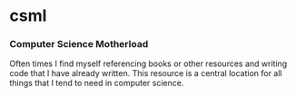 # csml
### Computer Science Motherload
Often times I find myself referencing books or other resources and writing code
that I have already written. This resource is a central location for all things
that I tend to need in computer science.

